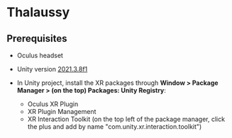 # Thalaussy

## Prerequisites
- Oculus headset
- Unity version [2021.3.8f1](https://unity3d.com/get-unity/download/archive)
- In Unity project, install the XR packages through **Window > Package Manager > (on the top) Packages: Unity Registry**:

    - Oculus XR Plugin
    - XR Plugin Management
    - XR Interaction Toolkit (on the top left of the package manager, click the plus and add by name "com.unity.xr.interaction.toolkit")
